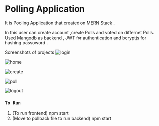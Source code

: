 # Polling Application

It is Pooling Application that created on MERN Stack .


In this user can create account ,create Polls and voted on differnet Polls.
Used Mangodb as backend , JWT for authentication and bcryptjs for hashing passoword .


Screenshots of projects
![login](https://user-images.githubusercontent.com/62320661/169692167-2f8d47cb-d007-491a-baed-25d48f70915b.png)

![home](https://user-images.githubusercontent.com/62320661/169692154-115dd41c-4ad2-43a9-9412-bcf16ded072c.jpg)

![create](https://user-images.githubusercontent.com/62320661/169692149-8b28c871-83e9-4421-8c40-7ddc9ad378bb.png)

![poll](https://user-images.githubusercontent.com/62320661/169692162-0072a3fe-684d-4a22-928f-8cb1e5523957.png)

![logout](https://user-images.githubusercontent.com/62320661/169692158-2f5f4c11-cf04-4fae-b88b-7e3f7dfedff1.png)


### `To Run `
1. (To run frontend) npm start
2. (Move to pollback file to run backend) npm start




